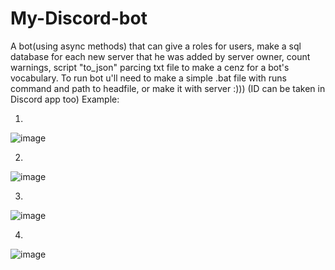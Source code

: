 # My-Discord-bot
A bot(using async methods) that can give a roles for users, make a sql database for each new server that he was added by server owner, count warnings, script "to_json" parcing txt file to make a cenz for a bot's vocabulary. To run bot u'll need to make a simple .bat file with runs command and path to headfile, or make it with server :))) (ID can be taken in Discord app too)
Example:

1)

![image](https://user-images.githubusercontent.com/79084434/165664470-01438044-372e-45ed-b029-7a2af1d28820.png)

2)

![image](https://user-images.githubusercontent.com/79084434/165664543-1e579a27-09f7-41f2-988d-63c6ec854292.png)

3)

![image](https://user-images.githubusercontent.com/79084434/165664585-890af674-bdc4-44e6-8800-6c021f5fcbdc.png)

4)

![image](https://user-images.githubusercontent.com/79084434/165664602-fcf1466c-fae8-4295-898a-3ce9bd6205ad.png)

